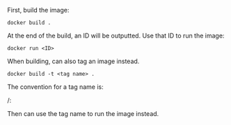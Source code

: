 First, build the image:

```docker build .```

At the end of the build, an ID will be outputted. Use that ID to run the image:

```docker run <ID>```

When building, can also tag an image instead.

```docker build -t <tag name> .```

The convention for a tag name is:

<your docker id>/<name of project>:<version>

Then can use the tag name to run the image instead.
